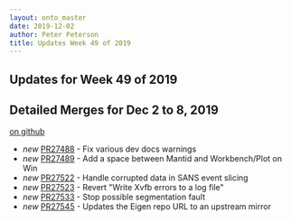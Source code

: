 ```yaml
---
layout: onto_master
date: 2019-12-02
author: Peter Peterson
title: Updates Week 49 of 2019
---
```

Updates for Week 49 of 2019
---------------------------

Detailed Merges for Dec 2 to 8, 2019
------------------------------------
[on github](https://github.com/mantidproject/mantid/pulls?q=is%3Apr+merged%3A2019-12-03..2019-12-08)

* *new* [PR27488](https://github.com/mantidproject/mantid/pull/27488) - Fix various dev docs warnings
* *new* [PR27489](https://github.com/mantidproject/mantid/pull/27489) - Add a space between Mantid and Workbench/Plot on Win
* *new* [PR27522](https://github.com/mantidproject/mantid/pull/27522) - Handle corrupted data in SANS event slicing
* *new* [PR27523](https://github.com/mantidproject/mantid/pull/27523) - Revert "Write Xvfb errors to a log file"
* *new* [PR27533](https://github.com/mantidproject/mantid/pull/27533) - Stop possible segmentation fault
* *new* [PR27545](https://github.com/mantidproject/mantid/pull/27545) - Updates the Eigen repo URL to an upstream mirror
